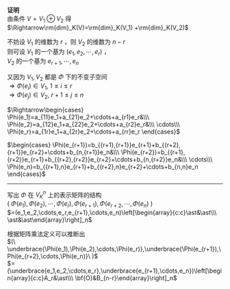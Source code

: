 **证明**  
由条件 $V=V_1\oplus V_2$ 得  
 $\Rightarrow\rm{dim}_K(V)=\rm{dim}_K(V_1)  
+\rm{dim}_K(V_2)$   
  
不妨设 $V_1$ 的维数为 $r$ ，则 $V_2$ 的维数为 $n-r$   
则可设 $V_1$ 的一个基为 $(e_1,e_2,\cdots,e_r)$ ，  
 $V_2$ 的一个基为 $e_{r+1},\cdots,e_n$   
  
又因为 $V_1,V_2$ 都是 $\Phi$ 下的不变子空间  
 $\Rightarrow\Phi(e_i)\in V_1,\ 1\le i\le r$   
 $\Rightarrow\Phi(e_j)\in V_2,\ r+1\le j\le n$   
  
 $\Rightarrow\begin{cases}  
\Phi(e_1)=a_{11}e_1+a_{21}e_2+\cdots+a_{r1}e_r&\\\  
\Phi(e_2)=a_{12}e_1+a_{22}e_2+\cdots+a_{r2}e_r&\\\  
\cdots\\\  
\Phi(e_r)=a_{1r}e_1+a_{2r}e_2+\cdots+a_{rr}e_r  
\end{cases}$   
  
 $\begin{cases}  
\Phi(e_{r+1})=b_{{r+1},{r+1}}e_{r+1}+b_{{r+2},{r+1}}e_{r+2}+\cdots+b_{n,{r+1}}e_n&\\\  
\Phi(e_{r+2})=b_{{r+1},{r+2}}e_{r+1}+b_{{r+2},{r+2}}e_{r+2}+\cdots+b_{n,{r+2}}e_n&\\\  
\cdots\\\  
\Phi(e_n)=b_{{r+1},n}e_{r+1}+b_{{r+2},n}e_{r+2}+\cdots+b_{n,n}e_n  
\end{cases}$   
  
---  
写出 $\Phi$ 在 $V_K^n$ 上的表示矩阵的结构  
 $(\ \Phi(e_1),\Phi(e_2),\cdots,\Phi(e_r),\Phi(e_{r+1}),\Phi(e_{r+2},\cdots,\Phi(e_n)\ )$   
 $=(e_1,e_2,\cdots,e_r,e_{r+1},\cdots,e_n)\left[\begin{array}{c:c}\ast&\ast\\\  
\ast&\ast\end{array}\right]_n$   
  
根据矩阵乘法定义可以推断出  
 $(\ \underbrace{\Phi(e_1),\Phi(e_2),\cdots,\Phi(e_r)},\underbrace{\Phi(e_{r+1}),\Phi(e_{r+2},\cdots,\Phi(e_n)}\ )$   
 $=(\underbrace{e_1,e_2,\cdots,e_r},\underbrace{e_{r+1},\cdots,e_n})\left[\begin{array}{c:c}A_r&\ast\\\  
\bf{O}&B_{n-r}\end{array}\right]_n$   

